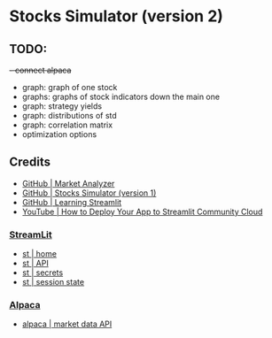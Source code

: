 # Stocks Simulator (version 2)

## TODO:

~~- connect alpaca~~
- graph: graph of one stock
- graphs: graphs of stock indicators down the main one
- graph: strategy yields
- graph: distributions of std
- graph: correlation matrix
- optimization options

## Credits


- [GitHub | Market Analyzer](https://github.com/Arseni1919/Market_Analyzer)
- [GitHub | Stocks Simulator (version 1)](https://github.com/Arseni1919/Stocks_Simulator_1)
- [GitHub | Learning Streamlit](https://github.com/Arseni1919/Learning_Streamlit)
- [YouTube | How to Deploy Your App to Streamlit Community Cloud](https://www.youtube.com/watch?v=HKoOBiAaHGg&t=44s&ab_channel=Streamlit)


### [StreamLit](https://docs.streamlit.io/library/api-reference)

- [st | home](https://share.streamlit.io/)
- [st | API](https://docs.streamlit.io/library/api-reference)
- [st | secrets](https://docs.streamlit.io/streamlit-cloud/get-started/deploy-an-app/connect-to-data-sources/secrets-management)
- [st | session state](https://docs.streamlit.io/library/api-reference/session-state)

### [Alpaca](https://alpaca.markets/docs/market-data/)

- [alpaca | market data API](https://alpaca.markets/docs/market-data/)